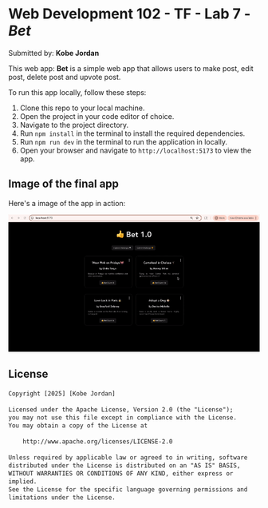 # Web Development 102 - TF -  Lab 7 - *Bet*

Submitted by: **Kobe Jordan**

This web app: **Bet** is a simple web app that allows users to make post, edit post, delete post and upvote post.

To run this app locally, follow these steps:

1. Clone this repo to your local machine.
2. Open the project in your code editor of choice.
3. Navigate to the project directory.
4. Run `npm install` in the terminal to install the required dependencies.
5. Run `npm run dev` in the terminal to run the application in locally.
6. Open your browser and navigate to `http://localhost:5173` to view the app.

## Image of the final app

Here's a image of the app in action:

<img src='/public/bet.gif' title='App in action' alt='App in action'>


## License

    Copyright [2025] [Kobe Jordan]

    Licensed under the Apache License, Version 2.0 (the "License");
    you may not use this file except in compliance with the License.
    You may obtain a copy of the License at

        http://www.apache.org/licenses/LICENSE-2.0

    Unless required by applicable law or agreed to in writing, software
    distributed under the License is distributed on an "AS IS" BASIS,
    WITHOUT WARRANTIES OR CONDITIONS OF ANY KIND, either express or implied.
    See the License for the specific language governing permissions and
    limitations under the License.